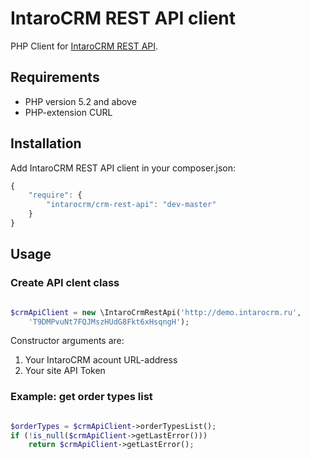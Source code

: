 IntaroCRM REST API client
=================

PHP Client for [IntaroCRM REST API](http://docs.intarocrm.ru/rest-api/).

Requirements
------------

* PHP version 5.2 and above
* PHP-extension CURL

Installation
------------

Add IntaroCRM REST API client in your composer.json:

```js
{
    "require": {
        "intarocrm/crm-rest-api": "dev-master"
    }
}
```
Usage
------------

### Create API clent class

``` php

$crmApiClient = new \IntaroCrmRestApi('http://demo.intarocrm.ru',
    'T9DMPvuNt7FQJMszHUdG8Fkt6xHsqngH');

```
Constructor arguments are:

1. Your IntaroCRM acount URL-address
2. Your site API Token

### Example: get order types list

``` php

$orderTypes = $crmApiClient->orderTypesList();
if (!is_null($crmApiClient->getLastError()))
    return $crmApiClient->getLastError();

```